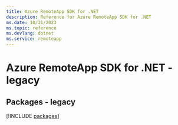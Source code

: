 ```yaml
---
title: Azure RemoteApp SDK for .NET
description: Reference for Azure RemoteApp SDK for .NET
ms.date: 10/31/2023
ms.topic: reference
ms.devlang: dotnet
ms.service: remoteapp
---
```

# Azure RemoteApp SDK for .NET - legacy
## Packages - legacy
[!INCLUDE [packages](remoteapp-index.md)]
